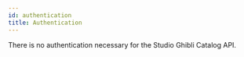 ```yaml
---
id: authentication
title: Authentication
---
```


There is no authentication necessary for the Studio Ghibli Catalog API.